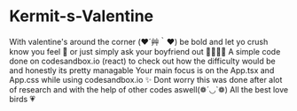 # Kermit-s-Valentine
With valentine's around the corner  (❤️´艸｀❤️) be bold and let yo crush know you feel  🥺
or just simply ask your boyfriend out 🫱🏻🫲🏻
A simple code done on codesandbox.io (react) to check out how the difficulty would be and honestly its pretty managable 
Your main focus is on the App.tsx and App.css while using codesandbox.io ✨
Dont worry this was done after alot of research and with the help of other codes aswell(❁´◡`❁)
All the best love birds 💗
